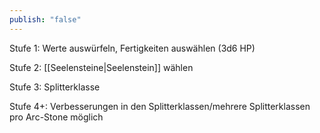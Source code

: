 ```yaml
---
publish: "false"
---
```


Stufe 1: Werte auswürfeln, Fertigkeiten auswählen (3d6 HP)

Stufe 2: [[Seelensteine|Seelenstein]] wählen 

Stufe 3: Splitterklasse

Stufe 4+: Verbesserungen in den Splitterklassen/mehrere Splitterklassen pro Arc-Stone möglich 